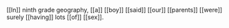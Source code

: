 [[In]] ninth grade geography, [[a]] [[boy]] [[said]] [[our]] [[parents]] [[were]] surely [[having]] lots [[of]] [[sex]].